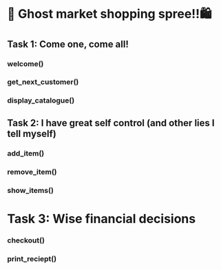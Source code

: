 # 👻 Ghost market shopping spree!!🛍️

## Task 1: Come one, come all!
### welcome()
### get_next_customer()
### display_catalogue()

## Task 2: I have great self control (and other lies I tell myself)
### add_item()
### remove_item()
### show_items()

# Task 3: Wise financial decisions
### checkout()
### print_reciept()
